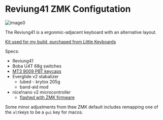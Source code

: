 # Reviung41 ZMK Configutation

![image0](https://user-images.githubusercontent.com/12400487/168803758-dd7cb3a8-d57a-4227-ab22-5ece6a59b9df.jpeg)

The Reviung41 is a ergonmic-adjacent keyboard with an alternative layout.

[Kit used for my build, purchased from Little Keyboards](https://www.littlekeyboards.com/collections/reviung41-keyboard-kits)

Specs:

* Reviung41
* Boba U4T 68g switches
* [MT3 9009 PBT keycaps](https://drop.com/buy/mt3-9009-pbt-keycap-set)
* Everglide v2 stabalizer
  * lubed - krytox 205g
  * band-aid mod
* nice!nano v2 microcontroller
  * [flashed with ZMK firmware](https://zmk.dev/)
  
Some minor adjustments from thee ZMK default includes remapping one of the `alt`keys to be a `gui` key for macos.
